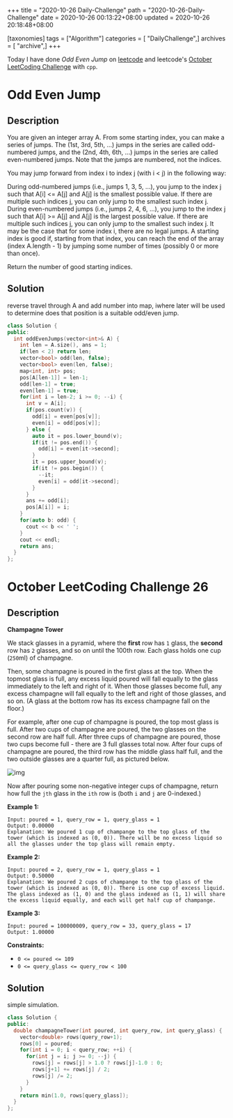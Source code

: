 +++
title = "2020-10-26 Daily-Challenge"
path = "2020-10-26-Daily-Challenge"
date = 2020-10-26 00:13:22+08:00
updated = 2020-10-26 20:18:48+08:00

[taxonomies]
tags = ["Algorithm"]
categories = [ "DailyChallenge",]
archives = [ "archive",]
+++

Today I have done *Odd Even Jump* on [leetcode](https://leetcode.com/problems/odd-even-jump/) and leetcode's [October LeetCoding Challenge](https://leetcode.com/explore/challenge/card/october-leetcoding-challenge/562/week-4-october-22nd-october-28th/3508/) with `cpp`.

<!-- more -->

# Odd Even Jump

## Description

You are given an integer array A. From some starting index, you can make a series of jumps. The (1st, 3rd, 5th, ...) jumps in the series are called odd-numbered jumps, and the (2nd, 4th, 6th, ...) jumps in the series are called even-numbered jumps. Note that the jumps are numbered, not the indices.

You may jump forward from index i to index j (with i < j) in the following way:

During odd-numbered jumps (i.e., jumps 1, 3, 5, ...), you jump to the index j such that A[i] <= A[j] and A[j] is the smallest possible value. If there are multiple such indices j, you can only jump to the smallest such index j.
During even-numbered jumps (i.e., jumps 2, 4, 6, ...), you jump to the index j such that A[i] >= A[j] and A[j] is the largest possible value. If there are multiple such indices j, you can only jump to the smallest such index j.
It may be the case that for some index i, there are no legal jumps.
A starting index is good if, starting from that index, you can reach the end of the array (index A.length - 1) by jumping some number of times (possibly 0 or more than once).

Return the number of good starting indices.

## Solution

reverse travel through A and add number into map, iwhere later will be used to determine does that position is a suitable odd/even jump.

``` cpp
class Solution {
public:
  int oddEvenJumps(vector<int>& A) {
    int len = A.size(), ans = 1;
    if(len < 2) return len;
    vector<bool> odd(len, false);
    vector<bool> even(len, false);
    map<int, int> pos;
    pos[A[len-1]] = len-1;
    odd[len-1] = true;
    even[len-1] = true;
    for(int i = len-2; i >= 0; --i) {
      int v = A[i];
      if(pos.count(v)) {
        odd[i] = even[pos[v]];
        even[i] = odd[pos[v]];
      } else {
        auto it = pos.lower_bound(v);
        if(it != pos.end()) {
          odd[i] = even[it->second];
        }
        it = pos.upper_bound(v);
        if(it != pos.begin()) {
          --it;
          even[i] = odd[it->second];
        }
      }
      ans += odd[i];
      pos[A[i]] = i;
    }
    for(auto b: odd) {
      cout << b << ' ';
    }
    cout << endl;
    return ans;
  }
};
```

# October LeetCoding Challenge 26

## Description

**Champagne Tower**

We stack glasses in a pyramid, where the **first** row has `1` glass, the **second** row has `2` glasses, and so on until the 100th row. Each glass holds one cup (`250`ml) of champagne.

Then, some champagne is poured in the first glass at the top. When the topmost glass is full, any excess liquid poured will fall equally to the glass immediately to the left and right of it. When those glasses become full, any excess champagne will fall equally to the left and right of those glasses, and so on. (A glass at the bottom row has its excess champagne fall on the floor.)

For example, after one cup of champagne is poured, the top most glass is full. After two cups of champagne are poured, the two glasses on the second row are half full. After three cups of champagne are poured, those two cups become full - there are 3 full glasses total now. After four cups of champagne are poured, the third row has the middle glass half full, and the two outside glasses are a quarter full, as pictured below.

![img](https://s3-lc-upload.s3.amazonaws.com/uploads/2018/03/09/tower.png)

Now after pouring some non-negative integer cups of champagne, return how full the `jth` glass in the `ith` row is (both `i` and `j` are 0-indexed.)

 

**Example 1:**

```
Input: poured = 1, query_row = 1, query_glass = 1
Output: 0.00000
Explanation: We poured 1 cup of champange to the top glass of the tower (which is indexed as (0, 0)). There will be no excess liquid so all the glasses under the top glass will remain empty.
```

**Example 2:**

```
Input: poured = 2, query_row = 1, query_glass = 1
Output: 0.50000
Explanation: We poured 2 cups of champange to the top glass of the tower (which is indexed as (0, 0)). There is one cup of excess liquid. The glass indexed as (1, 0) and the glass indexed as (1, 1) will share the excess liquid equally, and each will get half cup of champange.
```

**Example 3:**

```
Input: poured = 100000009, query_row = 33, query_glass = 17
Output: 1.00000
```

**Constraints:**

- `0 <= poured <= 109`
- `0 <= query_glass <= query_row < 100`

## Solution

simple simulation.

``` cpp
class Solution {
public:
  double champagneTower(int poured, int query_row, int query_glass) {
    vector<double> rows(query_row+1);
    rows[0] = poured;
    for(int i = 0; i < query_row; ++i) {
      for(int j = i; j >= 0; --j) {
        rows[j] = rows[j] > 1.0 ? rows[j]-1.0 : 0;
        rows[j+1] += rows[j] / 2;
        rows[j] /= 2;
      }
    }
    return min(1.0, rows[query_glass]);
  }
};
```
